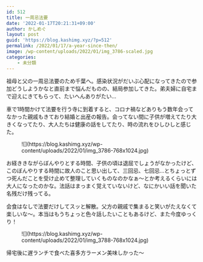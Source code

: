 ```yaml
---
id: 512
title: 一周忌法要
date: '2022-01-17T20:21:31+09:00'
author: かしめぐ
layout: post
guid: 'https://blog.kashimg.xyz/?p=512'
permalink: /2022/01/17/a-year-since-then/
image: /wp-content/uploads/2022/01/img_3786-scaled.jpg
categories:
    - 未分類
---
```


祖母と父の一周忌法要のため千葉へ。感染状況がだいぶ心配になってきたので参加どうしようかなと直前まで悩んだものの、結局参加してきた。弟夫婦に自宅まで迎えにきてもらって、たいへんありがたい…

車で1時間かけて法要を行う寺に到着すると、コロナ禍などありもう数年会ってなかった親戚もきており結婚と出産の報告。会ってない間に子供が増えてたり大きくなってたり、大人たちは健康の話をしてたり、時の流れをひしひしと感じた。

<figure class="wp-block-image size-large">![](https://blog.kashimg.xyz/wp-content/uploads/2022/01/img_3786-768x1024.jpg)</figure>お経ききながらぼんやりとする時間、子供の頃は退屈でしょうがなかったけど、このぼんやりする時間に故人のこと思い出して、三回忌、七回忌…とちょっとずつ死んだことを受け止めて整理していくものなのかなぁ〜とか考えるくらいには大人になったのかな。法話はまっまく覚えていないけど、なにかいい話を聞いた名残だけ残ってる。

会食はなしで法要だけしてスッと解散。父方の親戚で集まると笑いがたえなくて楽しいな〜。本当はもうちょっと色々話したいこともあるけど、また今度ゆっくり！

<figure class="wp-block-image size-large">![](https://blog.kashimg.xyz/wp-content/uploads/2022/01/img_3788-768x1024.jpg)</figure>帰宅後に遅ランチで食べた喜多方ラーメン美味しかった〜